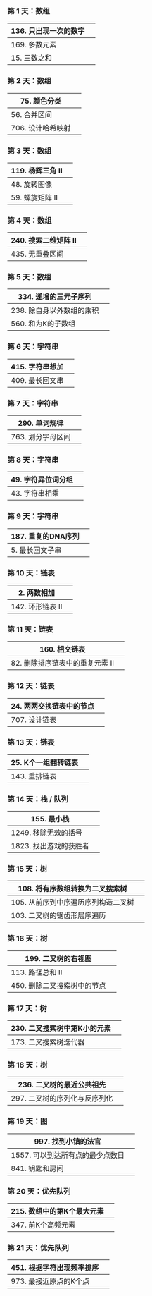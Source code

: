 ### 第 1 天：数组

| 136. 只出现一次的数字 |      |
| --------------------- | ---- |
| 169. 多数元素         |      |
| 15. 三数之和          |      |



### 第 2 天：数组

| 75. 颜色分类      |      |
| ----------------- | ---- |
| 56. 合并区间      |      |
| 706. 设计哈希映射 |      |



### 第 3 天：数组

| 119. 杨辉三角 II |      |
| ---------------- | ---- |
| 48. 旋转图像     |      |
| 59. 螺旋矩阵 II  |      |



### 第 4 天：数组

| 240. 搜索二维矩阵 II |      |
| -------------------- | ---- |
| 435. 无重叠区间      |      |



### 第 5 天：数组

| 334. 递增的三元子序列     |      |
| ------------------------- | ---- |
| 238. 除自身以外数组的乘积 |      |
| 560. 和为K的子数组        |      |



### 第 6 天：字符串

| 415. 字符串想加 |      |
| --------------- | ---- |
| 409. 最长回文串 |      |



### 第 7 天：字符串

| 290. 单词规律     |      |
| ----------------- | ---- |
| 763. 划分字母区间 |      |



### 第 8 天：字符串

| 49. 字符异位词分组 |      |
| ------------------ | ---- |
| 43. 字符串相乘     |      |



### 第 9 天：字符串

| 187. 重复的DNA序列 |      |
| ------------------ | ---- |
| 5. 最长回文子串    |      |



### 第 10 天：链表

| 2. 两数相加      |      |
| ---------------- | ---- |
| 142. 环形链表 II |      |



### 第 11 天：链表

| 160. 相交链表                   |      |
| ------------------------------- | ---- |
| 82. 删除排序链表中的重复元素 II |      |



### 第 12 天：链表

| 24. 两两交换链表中的节点 |      |
| ------------------------ | ---- |
| 707. 设计链表            |      |



### 第 13 天：链表

| 25. K个一组翻转链表 |      |
| ------------------- | ---- |
| 143. 重排链表       |      |



### 第 14 天：栈 / 队列

| 155. 最小栈            |      |
| ---------------------- | ---- |
| 1249. 移除无效的括号   |      |
| 1823. 找出游戏的获胜者 |      |



### 第 15 天：树

| 108. 将有序数组转换为二叉搜索树     |      |
| ----------------------------------- | ---- |
| 105. 从前序到中序遍历序列构造二叉树 |      |
| 103. 二叉树的锯齿形层序遍历         |      |



### 第 16 天：树

| 199. 二叉树的右视图         |      |
| --------------------------- | ---- |
| 113. 路径总和 II            |      |
| 450. 删除二叉搜索树中的节点 |      |



### 第 17 天：树

| 230. 二叉搜索树中第K小的元素 |      |
| ---------------------------- | ---- |
| 173. 二叉搜索树迭代器        |      |



### 第 18 天：树

| 236. 二叉树的最近公共祖先     |      |
| ----------------------------- | ---- |
| 297. 二叉树的序列化与反序列化 |      |



### 第 19 天：图

| 997. 找到小镇的法官              |      |
| -------------------------------- | ---- |
| 1557. 可以到达所有点的最少点数目 |      |
| 841. 钥匙和房间                  |      |



### 第 20 天：优先队列

| 215. 数组中的第K个最大元素 |      |
| -------------------------- | ---- |
| 347. 前K个高频元素         |      |



### 第 21 天：优先队列

| 451. 根据字符出现频率排序 |      |
| ------------------------- | ---- |
| 973. 最接近原点的K个点    |      |

